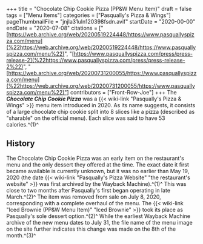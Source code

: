 +++
title = "Chocolate Chip Cookie Pizza (PP&W Menu Item)"
draft = false
tags = ["Menu Items"]
categories = ["Pasqually's Pizza & Wings"]
pageThumbnailFile = "jnjla31uln120398fsdn.avif"
startDate = "2020-00-00"
endDate = "2020-07-08"
citations = ["[https://web.archive.org/web/20200519224448/https://www.pasquallyspizza.com/menu](%22https://web.archive.org/web/20200519224448/https://www.pasquallyspizza.com/menu%22)",
"[https://www.pasquallyspizza.com/press/press-release-2](%22https://www.pasquallyspizza.com/press/press-release-2%22)",
"[https://web.archive.org/web/20200731200055/https://www.pasquallyspizza.com/menu](%22https://web.archive.org/web/20200731200055/https://www.pasquallyspizza.com/menu%22)"]
contributors = ["Front-Row-Joe"]
+++
The ***Chocolate Chip Cookie Pizza*** was a {{< wiki-link "Pasqually's Pizza & Wings" >}} menu item introduced in 2020.
As its name suggests, it consists of a large chocolate chip cookie split into 8 slices like a pizza (described as "sharable" on the official menu). Each slice was said to have 53 calories.^(1)^

## History

The Chocolate Chip Cookie Pizza was an early item on the restaurant's menu and the only dessert they offered at the time. The exact date it first became available is currently unknown, but it was no earlier than May 19, 2020 (the date {{< wiki-link "Pasqually's Pizza Website" "the restaurant's website" >}} was first archived by the Wayback Machine).^(1)^ This was close to two months after Pasqually's first began operating in late March.^(2)^
The item was removed from sale on July 8, 2020, corresponding with a complete overhaul of the menu. The {{< wiki-link "Iced Brownie (PP&W Menu Item)" "Iced Brownie" >}} took its place as Pasqually's sole dessert option.^(2)^ While the earliest Wayback Machine archive of the new menu dates to July 31, the file name of the menu image on the site further indicates this change was made on the 8th of the month.^(3)^
